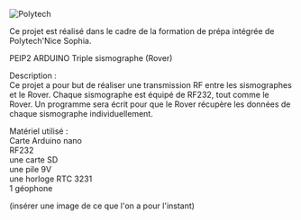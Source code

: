 ![Polytech](http://www.polytechnice.fr/jahia/jsp/jahia/templates/inc/img/polytech_nice-sophia.png)

Ce projet est réalisé dans le cadre de la formation de prépa intégrée de Polytech'Nice Sophia.

PEIP2 ARDUINO Triple sismographe (Rover)


Description :  
Ce projet a pour but de réaliser une transmission RF entre les sismographes et le Rover. Chaque sismographe est équipé de RF232, tout comme le Rover. Un programme sera écrit pour que le Rover récupère les données de chaque sismographe individuellement.

Matériel utilisé :  
Carte Arduino nano  
RF232  
une carte SD  
une pile 9V  
une horloge RTC 3231  
1 géophone 

(insérer une image de ce que l'on a pour l'instant)  

